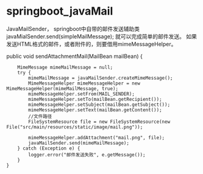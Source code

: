 # springboot_javaMail

JavaMailSender， springboot中自带的邮件发送辅助类
  javaMialSender.send(simpleMailMessage); 就可以完成简单的邮件发送。
  如果发送HTML格式的邮件，或者附件的，则要借用mimeMessageHelper。
 
  public void sendAttachmentMail(MailBean mailBean) {
  
        MimeMessage mimeMailMessage = null;
        try {
            mimeMailMessage = javaMailSender.createMimeMessage();
            MimeMessageHelper mimeMessageHelper = new MimeMessageHelper(mimeMailMessage, true);  
            mimeMessageHelper.setFrom(MAIL_SENDER);  
            mimeMessageHelper.setTo(mailBean.getRecipient());           
            mimeMessageHelper.setSubject(mailBean.getSubject());  
            mimeMessageHelper.setText(mailBean.getContent());
            //文件路径            
            FileSystemResource file = new FileSystemResource(new File("src/main/resources/static/image/mail.png"));
            
            mimeMessageHelper.addAttachment("mail.png", file);
            javaMailSender.send(mimeMailMessage);
        } catch (Exception e) {
            logger.error("邮件发送失败", e.getMessage());
        }
    }
